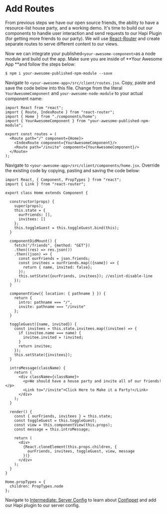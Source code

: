 # Add Routes

From previous steps we have our open source friends, the ability to have a resource-list house party, and a working demo. It's time to build out our components to handle user interaction and send requests to our Hapi Plugin \(for getting more friends to our party\). We will use [React-Router](https://github.com/ReactTraining/react-router) and create separate routes to serve different content to our views.

Now we can integrate your published`<your-awesome-component>`as a node module and build out the app. Make sure you are inside of **Your Awesome App **and follow the steps below:

```
$ npm i your-awesome-published-npm-module --save
```

Navigate to `<your-awesome-app>/src/client/routes.jsx`. Copy, paste and save the code below into this file. Change from the literal `YourAwesomeComponent` and `your-awesome-node-module` to your actual component name:

```
import React from "react";
import { Route, IndexRoute } from "react-router";
import { Home } from "./components/home";
import { YourAwesomeComponent } from "your-awesome-published-npm-module";

export const routes = (
  <Route path="/" component={Home}>
    <IndexRoute component={YourAwesomeComponent}/>
    <Route path="/invite" component={YourAwesomeComponent}/>
  </Route>
);
```

Navigate to `<your-awesome-app>/src/client/components/home.jsx`. Override the existing code by copying, pasting and saving the code below:

```
import React, { Component, PropTypes } from "react";
import { Link } from "react-router";

export class Home extends Component {

  constructor(props) {
    super(props);
    this.state = {
      ourFriends: [],
      invitees: []
    };
    this.toggleGuest = this.toggleGuest.bind(this);
  }

  componentDidMount() {
    fetch("/friends", {method: "GET"})
    .then((res) => res.json())
    .then((json) => {
      const ourFriends = json.friends;
      const invitees = ourFriends.map(({name}) => {
        return { name, invited: false};
      });
      this.setState({ourFriends, invitees}); //eslint-disable-line
    });
  }

  componentView({ location: { pathname } }) {
    return {
      intro: pathname === "/",
      invite: pathname === "/invite"
    };
  }

  toggleGuest({name, invited}) {
    const invitees = this.state.invitees.map((invitee) => {
      if (invitee.name === name) {
        invitee.invited = !invited;
      }
      return invitee;
    });
    this.setState({invitees});
  }

  introMessage(className) {
    return (
      <div className={className}>
        <p>We should have a house party and invite all of our friends!</p>
        <Link to="/invite">Click Here to Make it a Party!</Link>
      </div>
    );
  }

  render() {
    const { ourFriends, invitees } = this.state;
    const toggleGuest = this.toggleGuest;
    const view = this.componentView(this.props);
    const message = this.introMessage;

    return (
      <div>
        {React.cloneElement(this.props.children, {
          ourFriends, invitees, toggleGuest, view, message
        })}
      </div>
    );
  }
}

Home.propTypes = {
  children: PropTypes.node
};
```

Navigate to [Intermediate: Server Config](http://www.electrode.io/docs/server_config.html) to learn about [Confippet](http://www.electrode.io/docs/confippet.html) and add our Hapi plugin to our server config.

